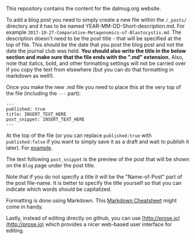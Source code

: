 This repository contains the content for the dalmug.org website.

To add a blog post you need to simply create a new file within the `/_posts/` directory and it has to be named YEAR-MM-DD-Short-description.md. For example `2017-10-27-Comparative-Metagenomics-of-Blastocystis.md`. The description doesn't need to be the post title - that will be specified at the top of file. This should be the date that you post the blog post and not the date the journal club was held. **You should also write the title in the below section and make sure that the file ends with the ".md" extension.** Also, note that italics, bold, and other formatting settings will not be carried over if you copy the text from elsewhere (but you can do that formatting in markdown as well!).

Once you make the new .md file you need to place this at the very top of the file (including the ```---``` part):
```
---
published: true
title: INSERT_TEXT_HERE
post_snippet: INSERT_TEXT_HERE
---
```

At the top of the file (or you can replace ```published:true``` with ```published:false``` if you want to simply save it as a draft and wait to publish it later). For [example](
https://raw.githubusercontent.com/LangilleLab/DalMUG/master/_posts/2017-10-27-Comparative-Metagenomics-of-Blastocystis.md).

The text following ```post_snippet``` is the preview of the post that will be shown on the ```Blog``` page under the post title.

Note that if you do not specify a title it will be the "Name-of-Post" part of the post file-name. It is better to specify the title yourself so that you can indicate which words should be capitalized.

Formatting is done using Markdown. 
This [Markdown Cheatsheet](http://www.jekyllnow.com/Markdown-Style-Guide/) might come in handy.

Lastly, instead of editing directly on github, you can use [http://prose.io](http://prose.io) which provides a nicer web-based user interface for editing. 
